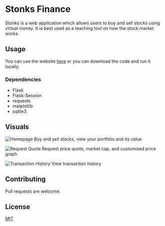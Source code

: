 # Stonks Finance

Stonks is a web application which allows users to buy and sell stocks using virtual money. It is best used as a teaching tool on how the stock market works.

## Usage

You can use the website [here](http://routsiddharth.pythonanywhere.com) or you can download the code and run it locally.

### Dependencies
- Flask
- Flask-Session
- requests
- matplotlib
- sqlite3

## Visuals

![Homepage](https://i.imgur.com/tfjHLPm.png)
Buy and sell stocks, view your portfolio and its value

![Request Quote](https://i.imgur.com/zw8NxWX.png)
Request price quote, market cap, and customised price graph

![Transaction History](https://i.imgur.com/K66j7aj.png)
View transaction history

## Contributing
Pull requests are welcome.

## License
[MIT](https://choosealicense.com/licenses/mit/)

